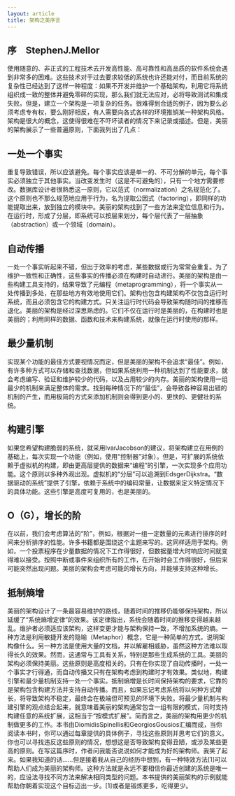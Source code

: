 ```yaml
---
layout: article
title: 架构之美序言
---
```


## 序　StephenJ.Mellor

使用随意的、非正式的工程技术去开发高性能、高可靠性和高品质的软件系统会遇到非常多的困难。这些技术对于过去要求较低的系统也许还能对付，而目前系统的复杂性已经达到了这样一种程度：如果不开发并维护一个基础架构，利用它将系统组织成一致的整体并避免零碎的实现，那么我们就无法应对，必将导致测试和集成失败。但是，建立一个架构是一项复杂的任务。很难得到合适的例子，因为要么必须考虑专有权，要么刚好相反，有人需要向各式各样的环境推销某一种架构风格。架构是很大的概念，这使得很难在不吓坏读者的情况下来记录或描述。但是，美丽的架构展示了一些普遍原则，下面我列出了几点：

## 一处一个事实

重复导致错误，所以应该避免。每个事实应该是单一的、不可分解的单元，每个事实必须独立于其他事实。当改变发生时（这是不可避免的），只有一个地方需要修改。数据库设计者很熟悉这一原则，它以范式（normalization）之名规范化了。这个原则也不那么规范地应用于行为，名为提取公因式（factoring），即同样的功能提取出来，放到独立的模块中。美丽的架构找到了一些方法来定位信息和行为。在运行时，形成了分层，即系统可以按层来划分，每个层代表了一层抽象（abstraction）或一个领域（domain）。

## 自动传播

一处一个事实听起来不错，但出于效率的考虑，某些数据或行为常常会重复。为了维护一致性和正确性，这些事实的传播必须在构建时自动进行。美丽的架构是由一些构建工具支持的，结果导致了元编程（metaprogramming），将一个事实从一处传播到多处，在那些地方有效地使用它们。架构也包含构建架构不仅包含运行时系统，而且必须包含它的构建方式。只关注运行时代码会导致架构随时间的推移而退化。美丽的架构是经过深思熟虑的。它们不仅在运行时是美丽的，在构建时也是美丽的；利用同样的数据、函数和技术来构建系统，就像在运行时使用的那样。

## 最少量机制

实现某个功能的最佳方式要视情况而定，但是美丽的架构不会追求“最佳”。例如，有许多种方式可以存储和查找数据，但如果系统利用一种机制达到了性能要求，就会考虑编写、验证和维护较少的代码，以及占用较少的内存。美丽的架构使用一组最少的机制来满足整体的需求。找到每种情况下的“最佳”，会导致各种容易出错的机制的产生，而用极简的方式来添加机制则会得到更小的、更快的、更健壮的系统。

## 构建引擎

如果您希望构建脆弱的系统，就采用IvarJacobson的建议，将架构建立在用例的基础上，每次实现一个功能（例如，使用“控制器”对象）。但是，可扩展的系统依赖于虚拟机的构建，即由更高层提供的数据来“编程”的引擎，一次实现多个应用功能。这个原则以多种外观出现。虚拟机的“分层”可以追溯到EdsgerDijkstra。“数据驱动的系统”提供了引擎，依赖于系统中的编码常量，让数据来定义特定情况下的具体功能。这些引擎是高度可复用的，也是美丽的。

## O（G），增长的阶

在以前，我们会考虑算法的“阶”，例如，根据对一组一定数量的元素进行排序的时间来分析排序的性能。许多书籍都是围绕这个主题来写的。这同样适用于架构。例如，一个投票程序在少量数据的情况下工作得很好，但数据量增大时响应时间就变得难以接受。按照中断或事件来组织所有的工作，在开始时会工作得很好，但后来可能突然出现问题。美丽的架构会考虑可能的增长方向，并能够支持这种增长。

## 抵制熵增

美丽的架构设计了一条最容易维护的路线，随着时间的推移仍能够保持架构，所以延缓了“系统熵增定律”的效果。该定律指出，系统会随着时间的推移变得越来越乱。维护者必须适应该架构，这样变更才能与架构保持一致，不增加系统的熵。一种方法是利用敏捷开发的隐喻（Metaphor）概念，它是一种简单的方式，说明架构像什么。另一种方法是使用大量的文档，并以解雇相威胁，虽然这种方法难以取得长久的效果。然而，这通常与工具有关系，特别是那些生成系统的工具。美丽的架构必须保持美丽。这些原则是高度相关的。只有在你实现了自动传播时，一处一个事实才行得通，而自动传播又只有在架构考虑到构建时才有效果。类似地，构建引擎和最少量机制支持一处一个事实。抵制熵增是长时间保持架构的要求，它靠的是架构包含构建方法并支持自动传播。而且，如果忘记考虑系统将以何种方式增长，将导致架构不稳定，最终会在极端但可预见的环境下失败。将最少量机制与构建引擎的观点结合起来，就意味着美丽的架构通常包含一组有限的模式，同时支持构建任意的系统扩展，这相当于“按模式扩展”。简而言之，美丽的架构用更少的机制做更多的工作。本书由DiomidisSpinellis和GeorgiosGousios汇编而成，当你阅读本书时，你可以通过每章提供的具体例子，寻找这些原则并思考它们的意义。你也可以寻找违反这些原则的情况，想想这是否导致架构变得丑陋，或涉及某些更高的原则。在写这篇序时，作者问我能否说说如何才能成为好的架构师。我笑了起来。如果我知道的话……但是接着我从自己的经历中想到，有一种特效方法[1]可以帮助人们成为美丽的架构师。这种方法就是永远不要相信你最近创建的系统是唯一的，应设法寻找不同方法来解决相同类型的问题。本书提供的美丽架构的示例就能帮助你朝着实现这个目标迈出一步。[1]或者是锻炼更多，吃得更少。









